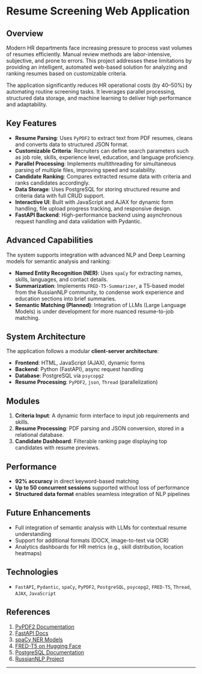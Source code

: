 # Resume Screening Web Application

## Overview

Modern HR departments face increasing pressure to process vast volumes of resumes efficiently. Manual review methods are labor-intensive, subjective, and prone to errors. This project addresses these limitations by providing an intelligent, automated web-based solution for analyzing and ranking resumes based on customizable criteria.

The application significantly reduces HR operational costs (by 40–50%) by automating routine screening tasks. It leverages parallel processing, structured data storage, and machine learning to deliver high performance and adaptability.

## Key Features

- **Resume Parsing**: Uses `PyPDF2` to extract text from PDF resumes, cleans and converts data to structured JSON format.
- **Customizable Criteria**: Recruiters can define search parameters such as job role, skills, experience level, education, and language proficiency.
- **Parallel Processing**: Implements multithreading for simultaneous parsing of multiple files, improving speed and scalability.
- **Candidate Ranking**: Compares extracted resume data with criteria and ranks candidates accordingly.
- **Data Storage**: Uses PostgreSQL for storing structured resume and criteria data with full CRUD support.
- **Interactive UI**: Built with JavaScript and AJAX for dynamic form handling, file upload progress tracking, and responsive design.
- **FastAPI Backend**: High-performance backend using asynchronous request handling and data validation with Pydantic.

## Advanced Capabilities

The system supports integration with advanced NLP and Deep Learning models for semantic analysis and ranking:

- **Named Entity Recognition (NER)**: Uses `spaCy` for extracting names, skills, languages, and contact details.
- **Summarization**: Implements `FRED-T5-Summarizer`, a T5-based model from the RussianNLP community, to condense work experience and education sections into brief summaries.
- **Semantic Matching (Planned)**: Integration of LLMs (Large Language Models) is under development for more nuanced resume-to-job matching.

## System Architecture

The application follows a modular **client-server architecture**:

- **Frontend**: HTML, JavaScript (AJAX), dynamic forms  
- **Backend**: Python (FastAPI), async request handling  
- **Database**: PostgreSQL via `psycopg2`  
- **Resume Processing**: `PyPDF2`, `json`, `Thread` (parallelization)

<!-- Uncomment and replace with actual image path if needed -->
<!-- ![System Diagram](path/to/uml.png)  
*Figure: UML diagram illustrating system component interaction* -->

## Modules

1. **Criteria Input**: A dynamic form interface to input job requirements and skills.
2. **Resume Processing**: PDF parsing and JSON conversion, stored in a relational database.
3. **Candidate Dashboard**: Filterable ranking page displaying top candidates with resume previews.

## Performance

- **92% accuracy** in direct keyword-based matching  
- **Up to 50 concurrent sessions** supported without loss of performance  
- **Structured data format** enables seamless integration of NLP pipelines  

## Future Enhancements

- Full integration of semantic analysis with LLMs for contextual resume understanding  
- Support for additional formats (DOCX, image-to-text via OCR)  
- Analytics dashboards for HR metrics (e.g., skill distribution, location heatmaps)  

## Technologies

- `FastAPI`, `Pydantic`, `spaCy`, `PyPDF2`, `PostgreSQL`, `psycopg2`, `FRED-T5`, `Thread`, `AJAX`, `JavaScript`

## References

1. [PyPDF2 Documentation](https://pypdf2.readthedocs.io/)  
2. [FastAPI Docs](https://fastapi.tiangolo.com/)  
3. [spaCy NER Models](https://spacy.io/models)  
4. [FRED-T5 on Hugging Face](https://huggingface.co/ai-forever/FRED-T5)  
5. [PostgreSQL Documentation](https://www.postgresql.org/docs/)  
6. [RussianNLP Project](https://github.com/sberbank-ai/ru-nlp-models)  

---

